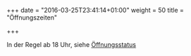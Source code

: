 +++
date = "2016-03-25T23:41:14+01:00"
weight = 50
title = "Öffnungszeiten"

+++

In der Regel ab 18 Uhr, siehe [Öffnungsstatus](https://status.kreativitaet-trifft-technik.de/)
